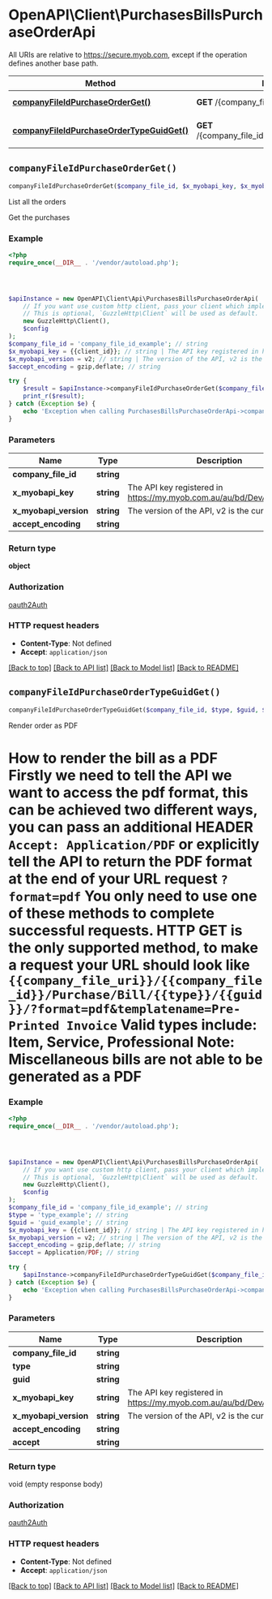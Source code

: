 # OpenAPI\Client\PurchasesBillsPurchaseOrderApi

All URIs are relative to https://secure.myob.com, except if the operation defines another base path.

| Method | HTTP request | Description |
| ------------- | ------------- | ------------- |
| [**companyFileIdPurchaseOrderGet()**](PurchasesBillsPurchaseOrderApi.md#companyFileIdPurchaseOrderGet) | **GET** /{company_file_id}/Purchase/Order | List all the orders |
| [**companyFileIdPurchaseOrderTypeGuidGet()**](PurchasesBillsPurchaseOrderApi.md#companyFileIdPurchaseOrderTypeGuidGet) | **GET** /{company_file_id}/Purchase/Order/{type}/{guid} | Render order as PDF |


## `companyFileIdPurchaseOrderGet()`

```php
companyFileIdPurchaseOrderGet($company_file_id, $x_myobapi_key, $x_myobapi_version, $accept_encoding): object
```

List all the orders

Get the purchases

### Example

```php
<?php
require_once(__DIR__ . '/vendor/autoload.php');




$apiInstance = new OpenAPI\Client\Api\PurchasesBillsPurchaseOrderApi(
    // If you want use custom http client, pass your client which implements `GuzzleHttp\ClientInterface`.
    // This is optional, `GuzzleHttp\Client` will be used as default.
    new GuzzleHttp\Client(),
    $config
);
$company_file_id = 'company_file_id_example'; // string
$x_myobapi_key = {{client_id}}; // string | The API key registered in https://my.myob.com.au/au/bd/DevAppList.aspx
$x_myobapi_version = v2; // string | The version of the API, v2 is the current version
$accept_encoding = gzip,deflate; // string

try {
    $result = $apiInstance->companyFileIdPurchaseOrderGet($company_file_id, $x_myobapi_key, $x_myobapi_version, $accept_encoding);
    print_r($result);
} catch (Exception $e) {
    echo 'Exception when calling PurchasesBillsPurchaseOrderApi->companyFileIdPurchaseOrderGet: ', $e->getMessage(), PHP_EOL;
}
```

### Parameters

| Name | Type | Description  | Notes |
| ------------- | ------------- | ------------- | ------------- |
| **company_file_id** | **string**|  | |
| **x_myobapi_key** | **string**| The API key registered in https://my.myob.com.au/au/bd/DevAppList.aspx | [optional] |
| **x_myobapi_version** | **string**| The version of the API, v2 is the current version | [optional] |
| **accept_encoding** | **string**|  | [optional] |

### Return type

**object**

### Authorization

[oauth2Auth](../../README.md#oauth2Auth)

### HTTP request headers

- **Content-Type**: Not defined
- **Accept**: `application/json`

[[Back to top]](#) [[Back to API list]](../../README.md#endpoints)
[[Back to Model list]](../../README.md#models)
[[Back to README]](../../README.md)

## `companyFileIdPurchaseOrderTypeGuidGet()`

```php
companyFileIdPurchaseOrderTypeGuidGet($company_file_id, $type, $guid, $x_myobapi_key, $x_myobapi_version, $accept_encoding, $accept)
```

Render order as PDF

# How to render the bill as a PDF  Firstly we need to tell the API we want to access the pdf format, this can be achieved two different ways, you can pass an additional **HEADER** `Accept: Application/PDF` or explicitly tell the API to return the PDF format at the end of your URL request `?format=pdf` You only need to use one of these methods to complete successful requests.    HTTP GET is the only supported method, to make a request your URL should look like `{{company_file_uri}}/{{company_file_id}}/Purchase/Bill/{{type}}/{{guid}}/?format=pdf&templatename=Pre-Printed Invoice`    **Valid types include**: Item, Service, Professional   **Note**: Miscellaneous bills are not able to be generated as a PDF

### Example

```php
<?php
require_once(__DIR__ . '/vendor/autoload.php');




$apiInstance = new OpenAPI\Client\Api\PurchasesBillsPurchaseOrderApi(
    // If you want use custom http client, pass your client which implements `GuzzleHttp\ClientInterface`.
    // This is optional, `GuzzleHttp\Client` will be used as default.
    new GuzzleHttp\Client(),
    $config
);
$company_file_id = 'company_file_id_example'; // string
$type = 'type_example'; // string
$guid = 'guid_example'; // string
$x_myobapi_key = {{client_id}}; // string | The API key registered in https://my.myob.com.au/au/bd/DevAppList.aspx
$x_myobapi_version = v2; // string | The version of the API, v2 is the current version
$accept_encoding = gzip,deflate; // string
$accept = Application/PDF; // string

try {
    $apiInstance->companyFileIdPurchaseOrderTypeGuidGet($company_file_id, $type, $guid, $x_myobapi_key, $x_myobapi_version, $accept_encoding, $accept);
} catch (Exception $e) {
    echo 'Exception when calling PurchasesBillsPurchaseOrderApi->companyFileIdPurchaseOrderTypeGuidGet: ', $e->getMessage(), PHP_EOL;
}
```

### Parameters

| Name | Type | Description  | Notes |
| ------------- | ------------- | ------------- | ------------- |
| **company_file_id** | **string**|  | |
| **type** | **string**|  | |
| **guid** | **string**|  | |
| **x_myobapi_key** | **string**| The API key registered in https://my.myob.com.au/au/bd/DevAppList.aspx | [optional] |
| **x_myobapi_version** | **string**| The version of the API, v2 is the current version | [optional] |
| **accept_encoding** | **string**|  | [optional] |
| **accept** | **string**|  | [optional] |

### Return type

void (empty response body)

### Authorization

[oauth2Auth](../../README.md#oauth2Auth)

### HTTP request headers

- **Content-Type**: Not defined
- **Accept**: `application/json`

[[Back to top]](#) [[Back to API list]](../../README.md#endpoints)
[[Back to Model list]](../../README.md#models)
[[Back to README]](../../README.md)
